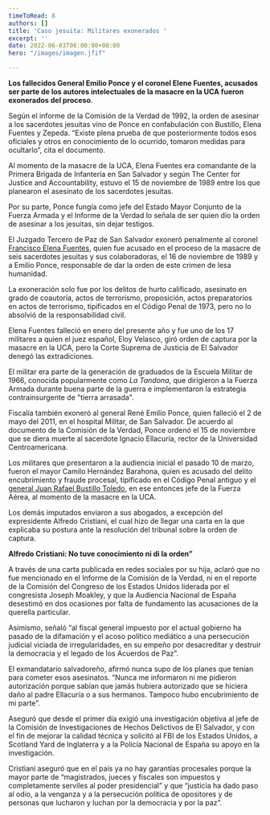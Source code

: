 ```yaml
---
timeToRead: 8
authors: []
title: 'Caso jesuita: Militares exonerados '
excerpt: ''
date: 2022-06-03T06:00:00+00:00
hero: "/images/imagen.jfif"

---
```

**Los fallecidos General Emilio Ponce y el coronel Elene Fuentes, acusados ser parte de los autores intelectuales de la masacre en la UCA fueron exonerados del proceso**.

Según el informe de la Comisión de la Verdad de 1992, la orden de asesinar a los sacerdotes jesuitas vino de Ponce en confabulación con Bustillo, Elena Fuentes y Zepeda. “Existe plena prueba de que posteriormente todos esos oficiales y otros en conocimiento de lo ocurrido, tomaron medidas para ocultarlo”, cita el documento.

Al momento de la masacre de la UCA, Elena Fuentes era comandante de la Primera Brigada de Infantería en San Salvador y según The Center for Justice and Accountability, estuvo el 15 de noviembre de 1989 entre los que planearon el asesinato de los sacerdotes jesuitas.

Por su parte, Ponce fungía como jefe del Estado Mayor Conjunto de la Fuerza Armada y el Informe de la Verdad lo señala de ser quien dio la orden de asesinar a los jesuitas, sin dejar testigos.

El Juzgado Tercero de Paz de San Salvador exoneró penalmente al coronel [Francisco Elena Fuentes](https://diario.elmundo.sv/nacionales/muere-el-coronel-francisco-elena-fuentes-sealado-en-la-masacre-de-sacerdotes-jesuitas), quien fue acusado en el proceso de la masacre de seis sacerdotes jesuitas y sus colaboradoras, el 16 de noviembre de 1989 y a Emilio Ponce, responsable de dar la orden de este crimen de lesa humanidad.

La exoneración solo fue por los delitos de hurto calificado, asesinato en grado de coautoría, actos de terrorismo, proposición, actos preparatorios en actos de terrorismo, tipificados en el Código Penal de 1973, pero no lo absolvió de la responsabilidad civil.  
 

Elena Fuentes falleció en enero del presente año y fue uno de los 17 militares a quien el juez español, Eloy Velasco, giró orden de captura por la masacre en la UCA, pero la Corte Suprema de Justicia de El Salvador denegó las extradiciones.

El militar era parte de la generación de graduados de la Escuela Militar de 1966, conocida popularmente como _La Tandona_, que dirigieron a la Fuerza Armada durante buena parte de la guerra e implementaron la estrategia contrainsurgente de "tierra arrasada".

Fiscalía también exoneró al general René Emilio Ponce, quien falleció el 2 de mayo del 2011, en el hospital Militar, de San Salvador. De acuerdo al documento de la Comisión de la Verdad, Ponce ordenó el 15 de noviembre que se diera muerte al sacerdote Ignacio Ellacuría, rector de la Universidad Centroamericana.

Los militares que presentaron a la audiencia inicial el pasado 10 de marzo, fueron el mayor Camilo Hernández Barahona, quien es acusado del delito encubrimiento y fraude procesal, tipificado en el Código Penal antiguo y el [general Juan Rafael Bustillo Toledo](https://diario.elmundo.sv/nacionales/notifican-de-delitos-a-siete-de-13-acusados-en-caso-de-la-masacre-jesuita), en ese entonces jefe de la Fuerza Aérea, al momento de la masacre en la UCA.

Los demás imputados enviaron a sus abogados, a excepción del expresidente Alfredo Cristiani, el cual hizo de llegar una carta en la que explicaba su postura ante la resolución del tribunal sobre la orden de captura.

**Alfredo Cristiani: No tuve conocimiento ni di la orden”**

A través de una carta publicada en redes sociales por su hija, aclaró que no fue mencionado en el Informe de la Comisión de la Verdad, ni en el reporte de la Comisión del Congreso de los Estados Unidos liderada por el congresista Joseph Moakley, y que la Audiencia Nacional de España desestimó en dos ocasiones por falta de fundamento las acusaciones de la querella particular.

Asimismo, señaló “al fiscal general impuesto por el actual gobierno ha pasado de la difamación y el acoso político mediático a una persecución judicial viciada de irregularidades, en su empeño por desacreditar y destruir la democracia y el legado de los Acuerdos de Paz”.

El exmandatario salvadoreño, afirmó nunca supo de los planes que tenían para cometer esos asesinatos. “Nunca me informaron ni me pidieron autorización porque sabían que jamás hubiera autorizado que se hiciera daño al padre Ellacuría o a sus hermanos. Tampoco hubo encubrimiento de mi parte”.

Aseguró que desde el primer día exigió una investigación objetiva al jefe de la Comisión de Investigaciones de Hechos Delictivos de El Salvador, y con el fin de mejorar la calidad técnica y solicitó al FBI de los Estados Unidos, a Scotland Yard de Inglaterra y a la Policía Nacional de España su apoyo en la investigación.

Cristiani aseguró que en el país ya no hay garantías procesales porque la mayor parte de “magistrados, jueces y fiscales son impuestos y completamente serviles al poder presidencial” y que “justicia ha dado paso al odio, a la venganza y a la persecución política de opositores y de personas que lucharon y luchan por la democracia y por la paz”.